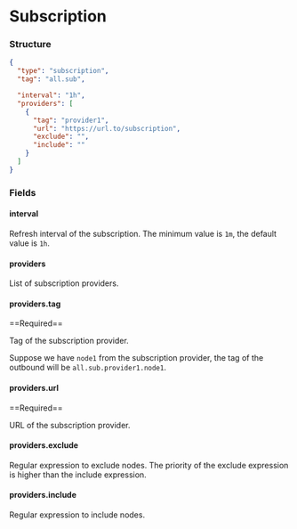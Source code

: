 # Subscription

### Structure

```json
{
  "type": "subscription",
  "tag": "all.sub",

  "interval": "1h",
  "providers": [
    {
      "tag": "provider1",
      "url": "https://url.to/subscription",
      "exclude": "",
      "include": ""
    }
  ]
}
```

### Fields

#### interval

Refresh interval of the subscription. The minimum value is `1m`, the default value is `1h`.

#### providers

List of subscription providers.

#### providers.tag

==Required==

Tag of the subscription provider.

Suppose we have `node1` from the subscription provider, the tag of the outbound will be `all.sub.provider1.node1`.

#### providers.url

==Required==

URL of the subscription provider.

#### providers.exclude

Regular expression to exclude nodes. The priority of the exclude expression is higher than the include expression.

#### providers.include

Regular expression to include nodes.
